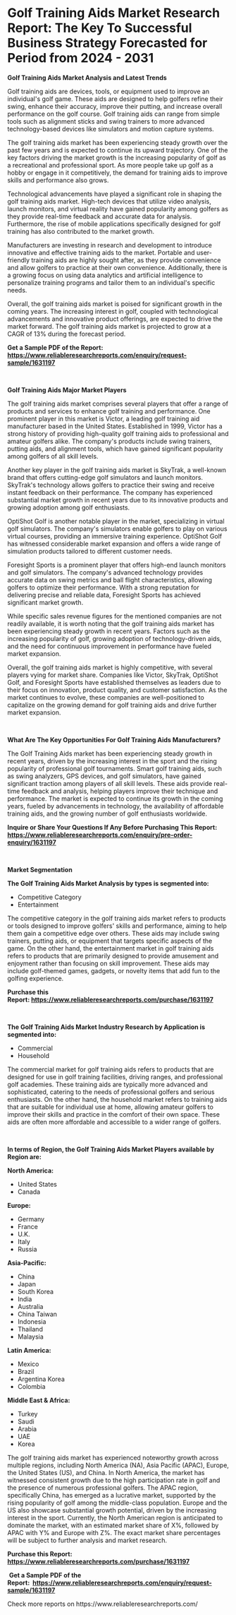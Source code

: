 <p><h1>Golf Training Aids Market Research Report: The Key To Successful Business Strategy Forecasted for Period from 2024 - 2031</h1></p><p><strong>Golf Training Aids Market Analysis and Latest Trends</strong></p>
<p><p>Golf training aids are devices, tools, or equipment used to improve an individual's golf game. These aids are designed to help golfers refine their swing, enhance their accuracy, improve their putting, and increase overall performance on the golf course. Golf training aids can range from simple tools such as alignment sticks and swing trainers to more advanced technology-based devices like simulators and motion capture systems.</p><p>The golf training aids market has been experiencing steady growth over the past few years and is expected to continue its upward trajectory. One of the key factors driving the market growth is the increasing popularity of golf as a recreational and professional sport. As more people take up golf as a hobby or engage in it competitively, the demand for training aids to improve skills and performance also grows.</p><p>Technological advancements have played a significant role in shaping the golf training aids market. High-tech devices that utilize video analysis, launch monitors, and virtual reality have gained popularity among golfers as they provide real-time feedback and accurate data for analysis. Furthermore, the rise of mobile applications specifically designed for golf training has also contributed to the market growth.</p><p>Manufacturers are investing in research and development to introduce innovative and effective training aids to the market. Portable and user-friendly training aids are highly sought after, as they provide convenience and allow golfers to practice at their own convenience. Additionally, there is a growing focus on using data analytics and artificial intelligence to personalize training programs and tailor them to an individual's specific needs.</p><p>Overall, the golf training aids market is poised for significant growth in the coming years. The increasing interest in golf, coupled with technological advancements and innovative product offerings, are expected to drive the market forward. The golf training aids market is projected to grow at a CAGR of 13% during the forecast period.</p></p>
<p><strong>Get a Sample PDF of the Report:&nbsp; <a href="https://www.reliableresearchreports.com/enquiry/request-sample/1631197">https://www.reliableresearchreports.com/enquiry/request-sample/1631197</a></strong></p>
<p>&nbsp;</p>
<p><strong>Golf Training Aids Major Market Players</strong></p>
<p><p>The golf training aids market comprises several players that offer a range of products and services to enhance golf training and performance. One prominent player in this market is Victor, a leading golf training aid manufacturer based in the United States. Established in 1999, Victor has a strong history of providing high-quality golf training aids to professional and amateur golfers alike. The company's products include swing trainers, putting aids, and alignment tools, which have gained significant popularity among golfers of all skill levels.</p><p>Another key player in the golf training aids market is SkyTrak, a well-known brand that offers cutting-edge golf simulators and launch monitors. SkyTrak's technology allows golfers to practice their swing and receive instant feedback on their performance. The company has experienced substantial market growth in recent years due to its innovative products and growing adoption among golf enthusiasts.</p><p>OptiShot Golf is another notable player in the market, specializing in virtual golf simulators. The company's simulators enable golfers to play on various virtual courses, providing an immersive training experience. OptiShot Golf has witnessed considerable market expansion and offers a wide range of simulation products tailored to different customer needs.</p><p>Foresight Sports is a prominent player that offers high-end launch monitors and golf simulators. The company's advanced technology provides accurate data on swing metrics and ball flight characteristics, allowing golfers to optimize their performance. With a strong reputation for delivering precise and reliable data, Foresight Sports has achieved significant market growth.</p><p>While specific sales revenue figures for the mentioned companies are not readily available, it is worth noting that the golf training aids market has been experiencing steady growth in recent years. Factors such as the increasing popularity of golf, growing adoption of technology-driven aids, and the need for continuous improvement in performance have fueled market expansion.</p><p>Overall, the golf training aids market is highly competitive, with several players vying for market share. Companies like Victor, SkyTrak, OptiShot Golf, and Foresight Sports have established themselves as leaders due to their focus on innovation, product quality, and customer satisfaction. As the market continues to evolve, these companies are well-positioned to capitalize on the growing demand for golf training aids and drive further market expansion.</p></p>
<p>&nbsp;</p>
<p><strong>What Are The Key Opportunities For Golf Training Aids Manufacturers?</strong></p>
<p><p>The Golf Training Aids market has been experiencing steady growth in recent years, driven by the increasing interest in the sport and the rising popularity of professional golf tournaments. Smart golf training aids, such as swing analyzers, GPS devices, and golf simulators, have gained significant traction among players of all skill levels. These aids provide real-time feedback and analysis, helping players improve their technique and performance. The market is expected to continue its growth in the coming years, fueled by advancements in technology, the availability of affordable training aids, and the growing number of golf enthusiasts worldwide.</p></p>
<p><strong>Inquire or Share Your Questions If Any Before Purchasing This Report: <a href="https://www.reliableresearchreports.com/enquiry/pre-order-enquiry/1631197">https://www.reliableresearchreports.com/enquiry/pre-order-enquiry/1631197</a></strong></p>
<p>&nbsp;</p>
<p><strong>Market Segmentation</strong></p>
<p><strong>The Golf Training Aids Market Analysis by types is segmented into:</strong></p>
<p><ul><li>Competitive Category</li><li>Entertainment</li></ul></p>
<p><p>The competitive category in the golf training aids market refers to products or tools designed to improve golfers' skills and performance, aiming to help them gain a competitive edge over others. These aids may include swing trainers, putting aids, or equipment that targets specific aspects of the game. On the other hand, the entertainment market in golf training aids refers to products that are primarily designed to provide amusement and enjoyment rather than focusing on skill improvement. These aids may include golf-themed games, gadgets, or novelty items that add fun to the golfing experience.</p></p>
<p><strong>Purchase this Report:&nbsp;<a href="https://www.reliableresearchreports.com/purchase/1631197">https://www.reliableresearchreports.com/purchase/1631197</a></strong></p>
<p>&nbsp;</p>
<p><strong>The Golf Training Aids Market Industry Research by Application is segmented into:</strong></p>
<p><ul><li>Commercial</li><li>Household</li></ul></p>
<p><p>The commercial market for golf training aids refers to products that are designed for use in golf training facilities, driving ranges, and professional golf academies. These training aids are typically more advanced and sophisticated, catering to the needs of professional golfers and serious enthusiasts. On the other hand, the household market refers to training aids that are suitable for individual use at home, allowing amateur golfers to improve their skills and practice in the comfort of their own space. These aids are often more affordable and accessible to a wider range of golfers.</p></p>
<p>&nbsp;</p>
<p><strong>In terms of Region, the Golf Training Aids Market Players available by Region are:</strong></p>
<p>
    <p> <strong> North America: </strong>
        <ul>
            <li>United States</li>
            <li>Canada</li>
        </ul>
        </p> 
    <p> <strong> Europe: </strong>
        <ul>
            <li>Germany</li>
            <li>France</li>
            <li>U.K.</li>
            <li>Italy</li>
            <li>Russia</li>
        </ul>
        </p> 
    <p> <strong> Asia-Pacific: </strong>
        <ul>
            <li>China</li>
            <li>Japan</li>
            <li>South Korea</li>
            <li>India</li>
            <li>Australia</li>
            <li>China Taiwan</li>
            <li>Indonesia</li>
            <li>Thailand</li>
            <li>Malaysia</li>
        </ul>
        </p> 
    <p> <strong> Latin America: </strong>
        <ul>
            <li>Mexico</li>
            <li>Brazil</li>
            <li>Argentina Korea</li>
            <li>Colombia</li>
        </ul>
        </p> 
    <p> <strong> Middle East & Africa: </strong>
        <ul>
            <li>Turkey</li>
            <li>Saudi</li>
            <li>Arabia</li>
            <li>UAE</li>
            <li>Korea</li>
        </ul>
    </p>
    </p>
<p><p>The golf training aids market has experienced noteworthy growth across multiple regions, including North America (NA), Asia Pacific (APAC), Europe, the United States (US), and China. In North America, the market has witnessed consistent growth due to the high participation rate in golf and the presence of numerous professional golfers. The APAC region, specifically China, has emerged as a lucrative market, supported by the rising popularity of golf among the middle-class population. Europe and the US also showcase substantial growth potential, driven by the increasing interest in the sport. Currently, the North American region is anticipated to dominate the market, with an estimated market share of X%, followed by APAC with Y% and Europe with Z%. The exact market share percentages will be subject to further analysis and market research.</p></p>
<p><strong>Purchase this Report: <a href="https://www.reliableresearchreports.com/purchase/1631197">https://www.reliableresearchreports.com/purchase/1631197</a></strong></p>
<p>&nbsp;<strong>Get a Sample PDF of the Report:&nbsp;&nbsp;<a href="https://www.reliableresearchreports.com/enquiry/request-sample/1631197">https://www.reliableresearchreports.com/enquiry/request-sample/1631197</a></strong></p>
<p><strong></strong></p>
<p>Check more reports on https://www.reliableresearchreports.com/</p>